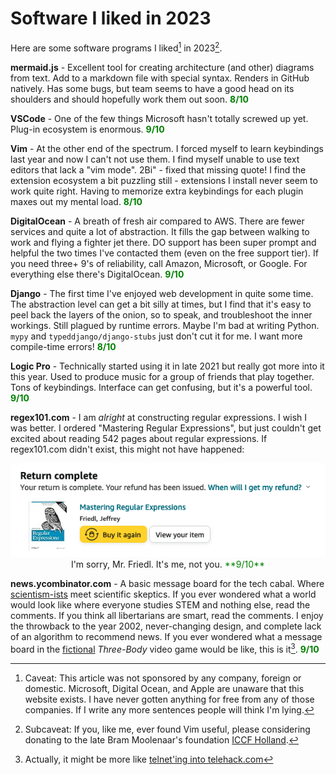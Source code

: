 # Software I liked in 2023

Here are some software programs I liked[^caveat] in 2023[^subcaveat].

**mermaid.js** - Excellent tool for creating architecture (and other) diagrams from text. Add to a markdown file with special syntax. Renders in GitHub natively. Has some bugs, but team seems to have a good head on its shoulders and should hopefully work them out soon. <font color = "green">**8/10**</font>

**VSCode** - One of the few things Microsoft hasn't totally screwed up yet. Plug-in ecosystem is enormous. <font color = "green">**9/10**</font>

**Vim** - At the other end of the spectrum. I forced myself to learn keybindings last year and now I can't not use them. I find myself unable to use text editors that lack a "vim mode". 2Bi" - fixed that missing quote! I find the extension ecosystem a bit puzzling still - extensions I install never seem to work quite right. Having to memorize extra keybindings for each plugin maxes out my mental load. <font color = "green">**8/10**</font>

**DigitalOcean** - A breath of fresh air compared to AWS. There are fewer services and quite a lot of abstraction. It fills the gap between walking to work and flying a fighter jet there. DO support has been super prompt and helpful the two times I've contacted them (even on the free support tier). If you need three+ 9's of reliability, call Amazon, Microsoft, or Google. For everything else there's DigitalOcean. <font color = "green">**9/10**</font>

**Django** - The first time I've enjoyed web development in quite some time. The abstraction level can get a bit silly at times, but I find that it's easy to peel back the layers of the onion, so to speak, and troubleshoot the inner workings. Still plagued by runtime errors. Maybe I'm bad at writing Python. `mypy` and `typeddjango/django-stubs` just don't cut it for me. I want more compile-time errors! <font color = "green">**8/10**</font>

**Logic Pro** - Technically started using it in late 2021 but really got more into it this year. Used to produce music for a group of friends that play together. Tons of keybindings. Interface can get confusing, but it's a powerful tool. <font color = "green">**9/10**</font>

**regex101.com** - I am _alright_ at constructing regular expressions. I wish I was better. I ordered "Mastering Regular Expressions", but just couldn't get excited about reading 542 pages about regular expressions. If regex101.com didn't exist, this might not have happened:

<img title = "Returning Regex 101" alt = "Returning Regex 101" src = "/blog/assets/2023-things-i-liked/regex-return.png">
<figcaption style = 'text-align: center;'>I'm sorry, Mr. Friedl. It's me, not you. <font color = "green">**9/10**</font></figcaption>


**news.ycombinator.com** - A basic message board for the tech cabal. Where [scientism-ists](https://en.wikipedia.org/wiki/Scientism) meet scientific skeptics. If you ever wondered what a world would look like where everyone studies STEM and nothing else, read the comments. If you think all libertarians are smart, read the comments. I enjoy the throwback to the year 2002, never-changing design, and complete lack of an algorithm to recommend news. If you ever wondered what a message board in the [fictional](https://en.wikipedia.org/wiki/The_Three-Body_Problem_(novel)) _Three-Body_ video game would be like, this is it[^msg-board]. <font color = "green">**9/10**</font>

[^caveat]: Caveat: This article was not sponsored by any company, foreign or domestic. Microsoft, Digital Ocean, and Apple are unaware that this website exists. I have never gotten anything for free from any of those companies. If I write any more sentences people will think I'm lying.

[^subcaveat]: Subcaveat: If you, like me, ever found Vim useful, please considering donating to the late Bram Moolenaar's foundation [ICCF Holland](https://www.vim.org/sponsor/index.php).

[^msg-board]: Actually, it might be more like [telnet'ing into telehack.com](https://telehack.com/)